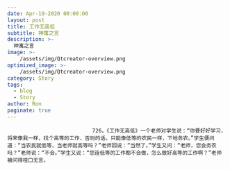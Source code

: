 ```yaml
---
date: Apr-19-2020 00:00:00
layout: post
title: 工作无高低
subtitle: 神寓之言
description: >-
  神寓之言
image: >-
    /assets/img/Qtcreator-overview.png
optimized_image: >-
    /assets/img/Qtcreator-overview.png
category: Story
tags:
  - blog
  - Story
author: Ron
paginate: true
---
```


							　　726，《工作无高低》一个老师对学生说：“你要好好学习，将来像我一样，找个高等的工作，否则的话，只能像低等的农民一样，下地务农。”学生便问道：“当农民就低等，当老师就高等吗？”老师回说：“当然了。”学生又问：“老师，您会务农吗？”老师说：“不会。”学生又说：“您连低等的工作都不会做，怎么做好高等的工作啊？”老师被问得哑口无言。
							
							
						